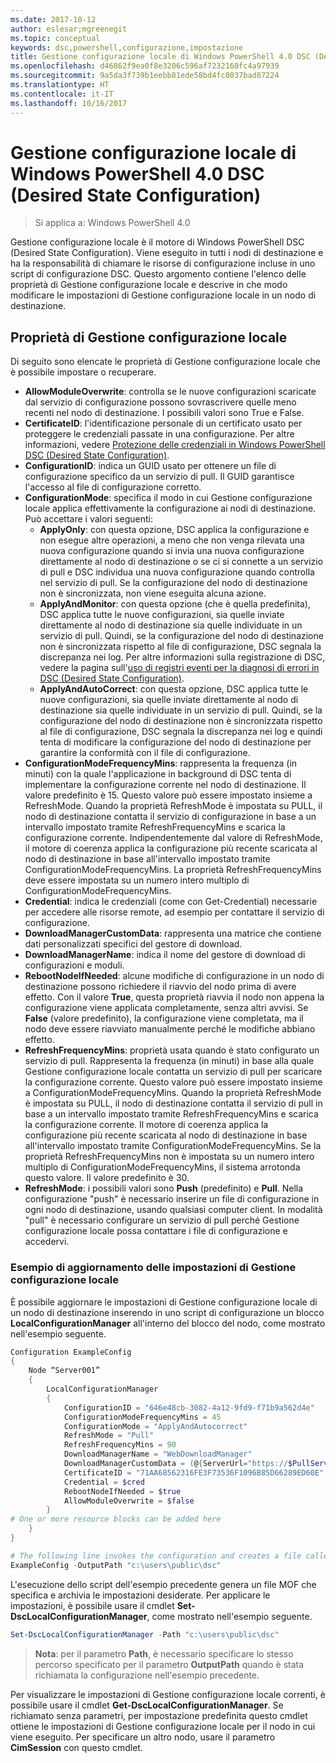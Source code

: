 ```yaml
---
ms.date: 2017-10-12
author: eslesar;mgreenegit
ms.topic: conceptual
keywords: dsc,powershell,configurazione,impostazione
title: Gestione configurazione locale di Windows PowerShell 4.0 DSC (Desired State Configuration)
ms.openlocfilehash: d46862f9ea0f8e3206c596af7232160fc4a97939
ms.sourcegitcommit: 9a5da3f739b1eebb81ede58bd4fc8037bad87224
ms.translationtype: HT
ms.contentlocale: it-IT
ms.lasthandoff: 10/16/2017
---
```

# <a name="windows-powershell-40-desired-state-configuration-local-configuration-manager-lcm"></a>Gestione configurazione locale di Windows PowerShell 4.0 DSC (Desired State Configuration)

>Si applica a: Windows PowerShell 4.0

Gestione configurazione locale è il motore di Windows PowerShell DSC (Desired State Configuration).
Viene eseguito in tutti i nodi di destinazione e ha la responsabilità di chiamare le risorse di configurazione incluse in uno script di configurazione DSC.
Questo argomento contiene l'elenco delle proprietà di Gestione configurazione locale e descrive in che modo modificare le impostazioni di Gestione configurazione locale in un nodo di destinazione.

## <a name="local-configuration-manager-properties"></a>Proprietà di Gestione configurazione locale

Di seguito sono elencate le proprietà di Gestione configurazione locale che è possibile impostare o recuperare.

- **AllowModuleOverwrite**: controlla se le nuove configurazioni scaricate dal servizio di configurazione possono sovrascrivere quelle meno recenti nel nodo di destinazione. I possibili valori sono True e False.
- **CertificateID**: l'identificazione personale di un certificato usato per proteggere le credenziali passate in una configurazione. Per altre informazioni, vedere [Protezione delle credenziali in Windows PowerShell DSC (Desired State Configuration)](http://blogs.msdn.com/b/powershell/archive/2014/01/31/want-to-secure-credentials-in-windows-powershell-desired-state-configuration.aspx).
- **ConfigurationID**: indica un GUID usato per ottenere un file di configurazione specifico da un servizio di pull. Il GUID garantisce l'accesso al file di configurazione corretto.
- **ConfigurationMode**: specifica il modo in cui Gestione configurazione locale applica effettivamente la configurazione ai nodi di destinazione. Può accettare i valori seguenti:
  - **ApplyOnly**: con questa opzione, DSC applica la configurazione e non esegue altre operazioni, a meno che non venga rilevata una nuova configurazione quando si invia una nuova configurazione direttamente al nodo di destinazione o se ci si connette a un servizio di pull e DSC individua una nuova configurazione quando controlla nel servizio di pull. Se la configurazione del nodo di destinazione non è sincronizzata, non viene eseguita alcuna azione.
  - **ApplyAndMonitor**: con questa opzione (che è quella predefinita), DSC applica tutte le nuove configurazioni, sia quelle inviate direttamente al nodo di destinazione sia quelle individuate in un servizio di pull. Quindi, se la configurazione del nodo di destinazione non è sincronizzata rispetto al file di configurazione, DSC segnala la discrepanza nei log. Per altre informazioni sulla registrazione di DSC, vedere la pagina sull'[uso di registri eventi per la diagnosi di errori in DSC (Desired State Configuration)](http://blogs.msdn.com/b/powershell/archive/2014/01/03/using-event-logs-to-diagnose-errors-in-desired-state-configuration.aspx).
  - **ApplyAndAutoCorrect**: con questa opzione, DSC applica tutte le nuove configurazioni, sia quelle inviate direttamente al nodo di destinazione sia quelle individuate in un servizio di pull. Quindi, se la configurazione del nodo di destinazione non è sincronizzata rispetto al file di configurazione, DSC segnala la discrepanza nei log e quindi tenta di modificare la configurazione del nodo di destinazione per garantire la conformità con il file di configurazione.
- **ConfigurationModeFrequencyMins**: rappresenta la frequenza (in minuti) con la quale l'applicazione in background di DSC tenta di implementare la configurazione corrente nel nodo di destinazione. Il valore predefinito è 15. Questo valore può essere impostato insieme a RefreshMode. Quando la proprietà RefreshMode è impostata su PULL, il nodo di destinazione contatta il servizio di configurazione in base a un intervallo impostato tramite RefreshFrequencyMins e scarica la configurazione corrente. Indipendentemente dal valore di RefreshMode, il motore di coerenza applica la configurazione più recente scaricata al nodo di destinazione in base all'intervallo impostato tramite ConfigurationModeFrequencyMins. La proprietà RefreshFrequencyMins deve essere impostata su un numero intero multiplo di ConfigurationModeFrequencyMins.
- **Credential**: indica le credenziali (come con Get-Credential) necessarie per accedere alle risorse remote, ad esempio per contattare il servizio di configurazione.
- **DownloadManagerCustomData**: rappresenta una matrice che contiene dati personalizzati specifici del gestore di download.
- **DownloadManagerName**: indica il nome del gestore di download di configurazioni e moduli.
- **RebootNodeIfNeeded**: alcune modifiche di configurazione in un nodo di destinazione possono richiedere il riavvio del nodo prima di avere effetto. Con il valore **True**, questa proprietà riavvia il nodo non appena la configurazione viene applicata completamente, senza altri avvisi. Se **False** (valore predefinito), la configurazione viene completata, ma il nodo deve essere riavviato manualmente perché le modifiche abbiano effetto.
- **RefreshFrequencyMins**: proprietà usata quando è stato configurato un servizio di pull. Rappresenta la frequenza (in minuti) in base alla quale Gestione configurazione locale contatta un servizio di pull per scaricare la configurazione corrente. Questo valore può essere impostato insieme a ConfigurationModeFrequencyMins. Quando la proprietà RefreshMode è impostata su PULL, il nodo di destinazione contatta il servizio di pull in base a un intervallo impostato tramite RefreshFrequencyMins e scarica la configurazione corrente. Il motore di coerenza applica la configurazione più recente scaricata al nodo di destinazione in base all'intervallo impostato tramite ConfigurationModeFrequencyMins. Se la proprietà RefreshFrequencyMins non è impostata su un numero intero multiplo di ConfigurationModeFrequencyMins, il sistema arrotonda questo valore. Il valore predefinito è 30.
- **RefreshMode**: i possibili valori sono **Push** (predefinito) e **Pull**. Nella configurazione "push" è necessario inserire un file di configurazione in ogni nodo di destinazione, usando qualsiasi computer client. In modalità "pull" è necessario configurare un servizio di pull perché Gestione configurazione locale possa contattare i file di configurazione e accedervi.

### <a name="example-of-updating-local-configuration-manager-settings"></a>Esempio di aggiornamento delle impostazioni di Gestione configurazione locale

È possibile aggiornare le impostazioni di Gestione configurazione locale di un nodo di destinazione inserendo in uno script di configurazione un blocco **LocalConfigurationManager** all'interno del blocco del nodo, come mostrato nell'esempio seguente.

```powershell
Configuration ExampleConfig
{
    Node “Server001”
    {
        LocalConfigurationManager
        {
            ConfigurationID = "646e48cb-3082-4a12-9fd9-f71b9a562d4e"
            ConfigurationModeFrequencyMins = 45
            ConfigurationMode = "ApplyAndAutocorrect"
            RefreshMode = "Pull"
            RefreshFrequencyMins = 90
            DownloadManagerName = "WebDownloadManager"
            DownloadManagerCustomData = (@{ServerUrl="https://$PullService/psdscpullserver.svc"})
            CertificateID = "71AA68562316FE3F73536F1096B85D66289ED60E"
            Credential = $cred
            RebootNodeIfNeeded = $true
            AllowModuleOverwrite = $false
        }
# One or more resource blocks can be added here
    }
}

# The following line invokes the configuration and creates a file called Server001.meta.mof at the specified path
ExampleConfig -OutputPath "c:\users\public\dsc"
```

L'esecuzione dello script dell'esempio precedente genera un file MOF che specifica e archivia le impostazioni desiderate.
Per applicare le impostazioni, è possibile usare il cmdlet **Set-DscLocalConfigurationManager**, come mostrato nell'esempio seguente.

```powershell
Set-DscLocalConfigurationManager -Path "c:\users\public\dsc"
```

> **Nota**: per il parametro **Path**, è necessario specificare lo stesso percorso specificato per il parametro **OutputPath** quando è stata richiamata la configurazione nell'esempio precedente.

Per visualizzare le impostazioni di Gestione configurazione locale correnti, è possibile usare il cmdlet **Get-DscLocalConfigurationManager**.
Se richiamato senza parametri, per impostazione predefinita questo cmdlet ottiene le impostazioni di Gestione configurazione locale per il nodo in cui viene eseguito.
Per specificare un altro nodo, usare il parametro **CimSession** con questo cmdlet.

